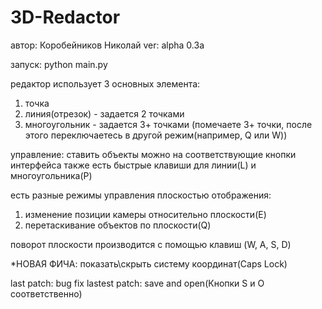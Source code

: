 # 3D-Redactor
автор: Коробейников Николай
ver: alpha 0.3a

запуск: python main.py

редактор использует 3 основных элемента:
1) точка
2) линия(отрезок) - задается 2 точками
3) многоугольник - задается 3+ точками (помечаете 3+ точки, после этого переключаетесь в другой режим(например, Q или W))

управление:
ставить объекты можно на соответствующие кнопки интерфейса
также есть быстрые клавиши для линии(L) и многоугольника(P)

есть разные режимы управления плоскостью отображения:
1) изменение позиции камеры относительно плоскости(E)
2) перетаскивание объектов по плоскости(Q)

поворот плоскости производится с помощью клавиш (W, A, S, D) 

*НОВАЯ ФИЧА: показать\скрыть систему координат(Caps Lock)

last patch: bug fix
lastest patch: save and open(Кнопки S и O соответственно)

